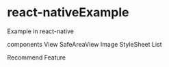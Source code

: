 # react-nativeExample

Example in react-native

components
View
SafeAreaView
Image
StyleSheet
List

Recommend Feature
